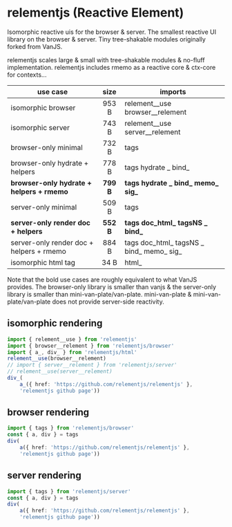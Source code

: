 # relementjs (Reactive Element)

Isomorphic reactive uis for the browser & server.
The smallest reactive UI library on the browser & server.
Tiny tree-shakable modules originally forked from VanJS.

relementjs scales large & small with tree-shakable modules & no-fluff implementation.
relementjs includes rmemo as a reactive core & ctx-core for contexts...

| use case                                   |   size    | imports                                  |
|--------------------------------------------|:---------:|------------------------------------------|
| isomorphic browser                         |   953 B   | relement__use browser__relement                    |
| isomorphic server                          |   743 B   | relement__use server__relement                     |
| browser-only minimal                       |   732 B   | tags                                     |
| browser-only hydrate + helpers             |   778 B   | tags hydrate _ bind_                     |
| **browser-only hydrate + helpers + rmemo** | **799 B** | **tags hydrate _ bind_ memo_ sig_**      |
| server-only minimal                        |   509 B   | tags                                     |
| **server-only render doc + helpers**       | **552 B** | **tags doc_html_ tagsNS _ bind_**        |
| server-only render doc + helpers + rmemo   |   884 B   | tags doc_html_ tagsNS _ bind_ memo_ sig_ |
| isomorphic html tag                        |   34 B    | html_                                    |

Note that the bold use cases are roughly equivalent to what VanJS provides. The browser-only library is smaller than
vanjs & the server-only library is smaller than mini-van-plate/van-plate. mini-van-plate & mini-van-plate/van-plate
does not provide server-side reactivity.

## isomorphic rendering

```ts
import { relement__use } from 'relementjs'
import { browser__relement } from 'relementjs/browser'
import { a_, div_ } from 'relementjs/html'
relement__use(browser__relement)
// import { server__relement } from 'relementjs/server'
// relement__use(server__relement)
div_(
	a_({ href: 'https://github.com/relementjs/relementjs' },
    'relementjs github page'))
```

## browser rendering

```ts
import { tags } from 'relementjs/browser'
const { a, div } = tags
div(
	a({ href: 'https://github.com/relementjs/relementjs' },
    'relementjs github page'))
```

## server rendering

```ts
import { tags } from 'relementjs/server'
const { a, div } = tags
div(
	a({ href: 'https://github.com/relementjs/relementjs' },
    'relementjs github page'))
```
